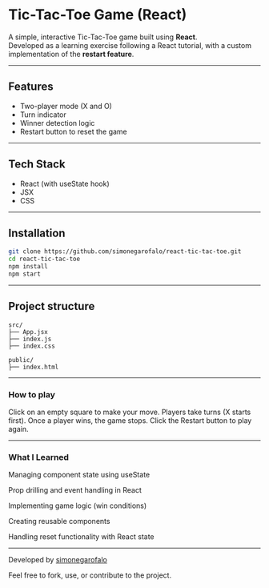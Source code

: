 # Tic-Tac-Toe Game (React)

A simple, interactive Tic-Tac-Toe game built using **React**.  
Developed as a learning exercise following a React tutorial, with a custom implementation of the **restart feature**.

---

## Features

- Two-player mode (X and O)
- Turn indicator
- Winner detection logic
- Restart button to reset the game

---

## Tech Stack

- React (with useState hook)
- JSX
- CSS

---

## Installation

```bash
git clone https://github.com/simonegarofalo/react-tic-tac-toe.git
cd react-tic-tac-toe
npm install
npm start
```

---

## Project structure

```text
src/
├── App.jsx
├── index.js
├── index.css

public/
├── index.html
```

---

### How to play

Click on an empty square to make your move.
Players take turns (X starts first).
Once a player wins, the game stops.
Click the Restart button to play again.

---


### What I Learned

Managing component state using useState

Prop drilling and event handling in React

Implementing game logic (win conditions)

Creating reusable components

Handling reset functionality with React state

---

Developed by <a href="https://github.com/simonegarofalo">simonegarofalo</a>

Feel free to fork, use, or contribute to the project.
